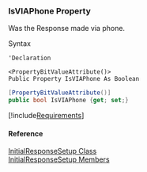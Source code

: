 ﻿### IsVIAPhone Property

Was the Response made via phone.

Syntax

```vbnet
'Declaration

<PropertyBitValueAttribute()>
Public Property IsVIAPhone As Boolean
```

```csharp
[PropertyBitValueAttribute()]
public bool IsVIAPhone {get; set;}
```

[!include[Requirements](../partials/requirements.md)]

#### Reference

[InitialResponseSetup Class](FChoice.Toolkits.Clarify~FChoice.Toolkits.Clarify.Support.InitialResponseSetup.md)  
[InitialResponseSetup Members](FChoice.Toolkits.Clarify~FChoice.Toolkits.Clarify.Support.InitialResponseSetup_members.md)